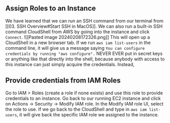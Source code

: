 ## Assign Roles to an Instance

We have learned that we can run an SSH command from our terminal from [[03. SSH Overview#Start SSH in MacOS]].
We can also run a built-in SSH command CloudShell from AWS by going into the instance and click `Connect`.
![[Pasted image 20240208172326.png]]
This will open up a CloudShell in a new browser tab.
If we run `aws iam list-users` in the command line, it will give us a message saying `You can configure credentials by running "aws configure".` NEVER EVER put in secret keys or anything like that directly into the shell, because anybody with access to this instance can just simply acquire the credentials.
Instead, 
## Provide credentials from IAM Roles
Go to IAM > Roles (create a role if none exists) and use this role to provide credentials to an instance. 
Go back to our running EC2 instance and click on Actions -> Security -> Modify IAM role. In the Modify IAM role UI, select the role to use.
If we go back to the CloudShell and type in `aws iam list-users`, it will give back the specific IAM role we assigned to the instance.




